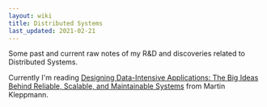 ```yaml
---
layout: wiki
title: Distributed Systems
last_updated: 2021-02-21
---
```

Some past and current raw notes of my R&D and discoveries related to Distributed Systems.

Currently I'm reading [Designing Data-Intensive Applications: The Big Ideas Behind Reliable, Scalable, and Maintainable Systems](./designing-data-intensive-applications/) from  Martin Kleppmann.
